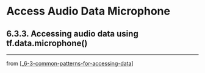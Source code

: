 # Access Audio Data Microphone

## 6.3.3. Accessing audio data using tf.data.microphone()

---
from [[_6-3-common-patterns-for-accessing-data]]

[//begin]: # "Autogenerated link references for markdown compatibility"
[_6-3-common-patterns-for-accessing-data]: _6-3-common-patterns-for-accessing-data.md "Common Patterns for Data Access"
[//end]: # "Autogenerated link references"
